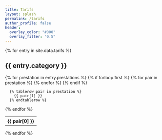 ```yaml
---
title: Tarifs
layout: splash
permalink: /tarifs
author_profile: false
header:
  overlay_color: "#000"
  overlay_filter: "0.5"
---
```


{% for entry in site.data.tarifs %}
<h2>{{ entry.category }}</h2>
  <table>
  {% for prestation in entry.prestations %}
      {% if forloop.first %}
      <tr>
        {% for pair in prestation %}
          <th>{{ pair[0] }}</th>
        {% endfor %}
      </tr>
      {% endif %}

      {% tablerow pair in prestation %}
        {{ pair[1] }}
      {% endtablerow %}
  {% endfor %}
  </table>
{% endfor %}